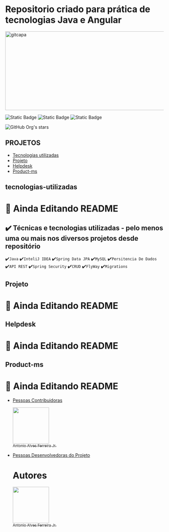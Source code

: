 # Repositorio criado para prática de tecnologias Java e Angular
<img width="850" height="250" alt="gitcapa" src="https://github.com/user-attachments/assets/34839bae-ed43-4f33-aeef-7ac9c476e726" />



![Static Badge](https://img.shields.io/badge/Status-Em_Desenvolvimento!-blue)
![Static Badge](https://img.shields.io/badge/API_REST_JAVA_FRONTEND_EM_ANGULAR-green)
![Static Badge](https://img.shields.io/badge/PROJETOS_DIVERSOS_EM-Java_Back_End_Angular-00FF00)


![GitHub Org's stars](https://img.shields.io/github/stars/Antonioafj?style=social)

## PROJETOS
* [Tecnologias utilizadas](#tecnologias-utilizadas)
* [Projeto](#Projeto)
* [Helpdesk](#Helpdesk)
* [Product-ms](Product-ms)

## tecnologias-utilizadas 
 # :hammer: Ainda Editando README
  ## ✔️ Técnicas e tecnologias utilizadas - pelo menos uma ou mais nos diversos projetos desde repositório

✔️``Java``
✔️``InteliJ IDEA``
✔️``Spring Data JPA``
✔️``MySQL``
✔️``Persitencia De Dados``
✔️`` API REST ``
✔️`` Spring Security ``
✔️`` CRUD ``
✔️`` FlyWay ``
✔️`` Migrations `` 

## Projeto 
  # :hammer: Ainda Editando README

## Helpdesk
  # :hammer: Ainda Editando README

## Product-ms
  # :hammer: Ainda Editando README  

* [Pessoas Contribuidoras](#pessoas-contribuidoras)
  
   [<img loading="lazy" src="https://avatars.githubusercontent.com/u/167789057?s=400&u=21052b749353169db846fbab43111257cd8342eb&v=4" width=115><br><sub>Antonio Alves Ferreira Jr.</sub>](https://github.com/Antonioafj)


 
* [Pessoas Desenvolvedoras do Projeto](#pessoas-desenvolvedoras)
  
  # Autores
 
   [<img loading="lazy" src="https://avatars.githubusercontent.com/u/167789057?s=400&u=21052b749353169db846fbab43111257cd8342eb&v=4" width=115><br><sub>Antonio Alves Ferreira Jr.</sub>](https://github.com/Antonioafj) 
  



